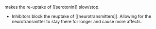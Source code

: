 makes the re-uptake of [[serotonin]] slow/stop.
* Inhibitors block the reuptake of [[neurotransmitters]]. Allowing for the neurotransmitter to stay there for longer and cause more affects.